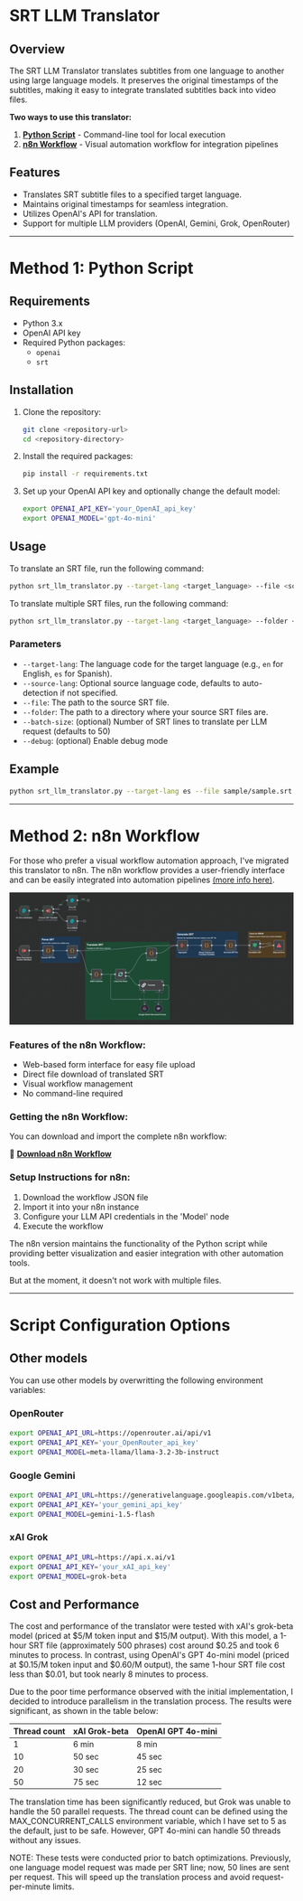 # SRT LLM Translator

## Overview
The SRT LLM Translator translates subtitles from one language to another using large language models. It preserves the original timestamps of the subtitles, making it easy to integrate translated subtitles back into video files.

**Two ways to use this translator:**
1. **[Python Script](#method-1-python-script)** - Command-line tool for local execution
2. **[n8n Workflow](#method-2-n8n-workflow)** - Visual automation workflow for integration pipelines

## Features
- Translates SRT subtitle files to a specified target language.
- Maintains original timestamps for seamless integration.
- Utilizes OpenAI's API for translation.
- Support for multiple LLM providers (OpenAI, Gemini, Grok, OpenRouter)

---

# Method 1: Python Script

## Requirements
- Python 3.x
- OpenAI API key
- Required Python packages:
  - `openai`
  - `srt`

## Installation
1. Clone the repository:
    ```bash
    git clone <repository-url>
    cd <repository-directory>
    ```

2. Install the required packages:
    ```bash
    pip install -r requirements.txt
    ```

3. Set up your OpenAI API key and optionally change the default model:
    ```bash
    export OPENAI_API_KEY='your_OpenAI_api_key'
    export OPENAI_MODEL='gpt-4o-mini'
    ```

## Usage
To translate an SRT file, run the following command:

``` bash
python srt_llm_translator.py --target-lang <target_language> --file <source_file.srt>
```

To translate multiple SRT files, run the following command:

``` bash
python srt_llm_translator.py --target-lang <target_language> --folder <path/to/dir>
```

### Parameters
- `--target-lang`: The language code for the target language (e.g., `en` for English, `es` for Spanish).
- `--source-lang`: Optional source language code, defaults to auto-detection if not specified.
- `--file`: The path to the source SRT file.
- `--folder`: The path to a directory where your source SRT files are.
- `--batch-size`: (optional) Number of SRT lines to translate per LLM request (defaults to 50)
- `--debug`: (optional) Enable debug mode

## Example

``` bash
python srt_llm_translator.py --target-lang es --file sample/sample.srt
```

---

# Method 2: n8n Workflow

For those who prefer a visual workflow automation approach, I've migrated this translator to n8n. The n8n workflow provides a user-friendly interface and can be easily integrated into automation pipelines [(more info here)](./n8n).

![n8n SRT Translator Workflow](./n8n/n8n_workflow.png)

### Features of the n8n Workflow:
- Web-based form interface for easy file upload
- Direct file download of translated SRT
- Visual workflow management
- No command-line required

### Getting the n8n Workflow:
You can download and import the complete n8n workflow:

📁 **[Download n8n Workflow](./n8n/n8n_workflow.json)**

### Setup Instructions for n8n:
1. Download the workflow JSON file
2. Import it into your n8n instance
3. Configure your LLM API credentials in the 'Model' node
4. Execute the workflow

The n8n version maintains the functionality of the Python script while providing better visualization and easier integration with other automation tools.

But at the moment, it doesn't not work with multiple files.

---

# Script Configuration Options

## Other models

You can use other models by overwritting the following environment variables:

### OpenRouter

``` bash
export OPENAI_API_URL=https://openrouter.ai/api/v1
export OPENAI_API_KEY='your_OpenRouter_api_key'
export OPENAI_MODEL=meta-llama/llama-3.2-3b-instruct
```

### Google Gemini

```bash
export OPENAI_API_URL=https://generativelanguage.googleapis.com/v1beta/openai
export OPENAI_API_KEY='your_gemini_api_key'
export OPENAI_MODEL=gemini-1.5-flash
```

### xAI Grok

```bash
export OPENAI_API_URL=https://api.x.ai/v1
export OPENAI_API_KEY='your_xAI_api_key'
export OPENAI_MODEL=grok-beta
```

## Cost and Performance

The cost and performance of the translator were tested with xAI's grok-beta model (priced at $5/M token input and $15/M output). With this model, a 1-hour SRT file (approximately 500 phrases) cost around $0.25 and took 6 minutes to process. In contrast, using OpenAI's GPT 4o-mini model (priced at $0.15/M token input and $0.60/M output), the same 1-hour SRT file cost less than $0.01, but took nearly 8 minutes to process.

Due to the poor time performance observed with the initial implementation, I decided to introduce parallelism in the translation process. The results were significant, as shown in the table below:

| Thread count | xAI Grok-beta | OpenAI GPT 4o-mini |
| ------------ | ------------- | ------------------ |
| 1            | 6 min         | 8 min              |
| 10           | 50 sec        | 45 sec             |
| 20           | 30 sec        | 25 sec             |
| 50           | 75 sec        | 12 sec             |

The translation time has been significantly reduced, but Grok was unable to handle the 50 parallel requests. The thread count can be defined using the MAX_CONCURRENT_CALLS environment variable, which I have set to 5 as the default, just to be safe. However, GPT 4o-mini can handle 50 threads without any issues.

NOTE: These tests were conducted prior to batch optimizations. Previously, one language model request was made per SRT line; now, 50 lines are sent per request. This will speed up the translation process and avoid request-per-minute limits.

